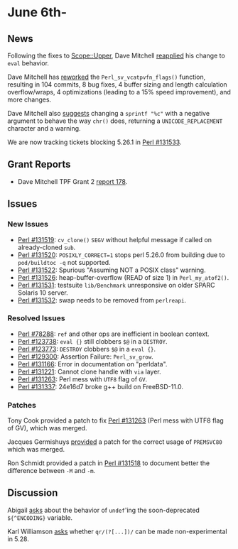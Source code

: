 # June 6th-

## News

Following the fixes to
[Scope::Upper](http://metacpan.org/pod/Scope::Upper), Dave Mitchell
[reapplied](http://nntp.perl.org/group/perl.perl5.porters/244781)
his change to `eval` behavior.

Dave Mitchell has
[reworked](http://nntp.perl.org/group/perl.perl5.porters/244775)
the `Perl_sv_vcatpvfn_flags()` function, resulting in 104 commits, 8
bug fixes, 4 buffer sizing and length calculation overflow/wraps, 4
optimizations (leading to a 15% speed improvement), and more changes.

Dave Mitchell also
[suggests](http://nntp.perl.org/group/perl.perl5.porters/244777)
changing a `sprintf "%c"` with a negative argument to behave the way
`chr()` does, returning a `UNICODE_REPLACEMENT` character and a
warning.

We are now tracking tickets blocking 5.26.1 in
[Perl #131533](http://rt.perl.org/Ticket/Display.html?id=131533).

## Grant Reports

* Dave Mitchell TPF Grant 2
  [report 178](http://nntp.perl.org/group/perl.perl5.porters/244804).

## Issues

### New Issues

* [Perl #131519](http://rt.perl.org/Ticket/Display.html?id=131519):
  `cv_clone()` `SEGV` without helpful message if called on
  already-cloned `sub`.
* [Perl #131520](http://rt.perl.org/Ticket/Display.html?id=131520):
  `POSIXLY_CORRECT=1` stops perl 5.26.0 from building due to
  `pod/buildtoc -q` not supported.
* [Perl #131522](http://rt.perl.org/Ticket/Display.html?id=131522):
  Spurious "Assuming NOT a POSIX class" warning.
* [Perl #131526](http://rt.perl.org/Ticket/Display.html?id=131526):
  heap-buffer-overflow (READ of size 1) in `Perl_my_atof2()`.
* [Perl #131531](http://rt.perl.org/Ticket/Display.html?id=131531):
  testsuite `lib/Benchmark` unresponsive on older SPARC Solaris 10
  server.
* [Perl #131532](http://rt.perl.org/Ticket/Display.html?id=131532):
  swap needs to be removed from `perlreapi`.

### Resolved Issues

* [Perl #78288](http://rt.perl.org/Ticket/Display.html?id=78288):
  `ref` and other ops are inefficient in boolean context.
* [Perl #123738](http://rt.perl.org/Ticket/Display.html?id=123738):
  `eval {}` still clobbers `$@` in a `DESTROY`.
* [Perl #123773](http://rt.perl.org/Ticket/Display.html?id=123773):
  `DESTROY` clobbers `$@` in a `eval {}`.
* [Perl #129300](http://rt.perl.org/Ticket/Display.html?id=129300):
  Assertion Failure: `Perl_sv_grow`.
* [Perl #131166](http://rt.perl.org/Ticket/Display.html?id=131166):
  Error in documentation on "perldata".
* [Perl #131221](http://rt.perl.org/Ticket/Display.html?id=131221):
  Cannot clone handle with `via` layer.
* [Perl #131263](http://rt.perl.org/Ticket/Display.html?id=131263):
  Perl mess with `UTF8` flag of `GV`.
* [Perl #131337](http://rt.perl.org/Ticket/Display.html?id=131337):
  24e16d7 broke g++ build on FreeBSD-11.0.

### Patches

Tony Cook provided a patch to fix
[Perl #131263](http://rt.perl.org/Ticket/Display.html?id=131263)
(Perl mess with UTF8 flag of GV), which was merged.

Jacques Germishuys
[provided](http://nntp.perl.org/group/perl.perl5.porters/244850) a
patch for the correct usage of `PREMSVC80` which was merged.

Ron Schmidt provided a patch in
[Perl #131518](http://rt.perl.org/Ticket/Display.html?id=131518) to
document better the difference between `-M` and `-m`.

## Discussion

Abigail [asks](http://nntp.perl.org/group/perl.perl5.porters/244834)
about the behavior of `undef`'ing the soon-deprecated `${^ENCODING}`
variable.

Karl Williamson
[asks](http://nntp.perl.org/group/perl.perl5.porters/244830) whether
`qr/(?[...])/` can be made non-experimental in 5.28.
